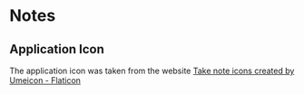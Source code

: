 # Notes

## Application Icon
 The application icon was taken from the website
<a href="https://www.flaticon.com/free-icons/take-note" title="take note icons">Take note icons created by Umeicon - Flaticon</a>
